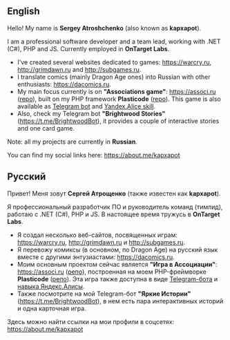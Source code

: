 ## English

Hello! My name is **Sergey Atroshchenko** (also known as **kapxapot**).

I am a professional software developer and a team lead, working with .NET (C#), PHP and JS. Currently employed in **OnTarget Labs**.

- I've created several websites dedicated to games: https://warcry.ru, http://grimdawn.ru and http://subgames.ru.
- I translate comics (mainly Dragon Age ones) into Russian with other enthusiasts: https://dacomics.ru.
- My main focus currently is on **"Associations game"**: https://associ.ru ([repo](https://github.com/kapxapot/associations)), built on my PHP framework **Plasticode** ([repo](https://github.com/kapxapot/associations)). This game is also available as [Telegram bot](https://t.me/AssociRuBot) and [Yandex.Alice skill](https://dialogs.yandex.ru/store/skills/36d6b4ed-associacii).
- Also, check my Telegram bot **"Brightwood Stories"** (https://t.me/BrightwoodBot), it provides a couple of interactive stories and one card game.

Note: all my projects are currently in **Russian**.

You can find my social links here: https://about.me/kapxapot

## Русский

Привет! Меня зовут **Сергей Атрощенко** (также известен как **kapxapot**).

Я профессиональный разработчик ПО и руководитель команд (тимлид), работаю с .NET (C#), PHP и JS. В настоящее время тружусь в **OnTarget Labs**.

- Я создал несколько веб-сайтов, посвященных играм: https://warcry.ru, http://grimdawn.ru и http://subgames.ru.
- Я перевожу комиксы (в основном, по Dragon Age) на русский язык вместе с другими энтузиастами: https://dacomics.ru.
- Моим основным проектом сейчас является **"Игра в Ассоциации"**: https://associ.ru ([репо](https://github.com/kapxapot/associations)), построенная на моем PHP-фреймворке **Plasticode** ([репо](https://github.com/kapxapot/associations)). Эта игра также доступна в виде [Telegram-бота](https://t.me/AssociRuBot) и [навыка Яндекс.Алисы](https://dialogs.yandex.ru/store/skills/36d6b4ed-associacii).
- Также посмотрите на мой Telegram-бот **"Яркие Истории"** (https://t.me/BrightwoodBot), в нем есть пара интерактивных историй и одна карточная игра.

Здесь можно найти ссылки на мои профили в соцсетях: https://about.me/kapxapot
